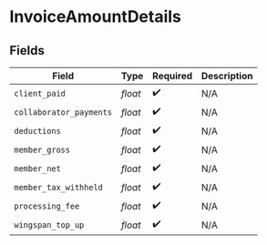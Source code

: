 # InvoiceAmountDetails


## Fields

| Field                   | Type                    | Required                | Description             |
| ----------------------- | ----------------------- | ----------------------- | ----------------------- |
| `client_paid`           | *float*                 | :heavy_check_mark:      | N/A                     |
| `collaborator_payments` | *float*                 | :heavy_check_mark:      | N/A                     |
| `deductions`            | *float*                 | :heavy_check_mark:      | N/A                     |
| `member_gross`          | *float*                 | :heavy_check_mark:      | N/A                     |
| `member_net`            | *float*                 | :heavy_check_mark:      | N/A                     |
| `member_tax_withheld`   | *float*                 | :heavy_check_mark:      | N/A                     |
| `processing_fee`        | *float*                 | :heavy_check_mark:      | N/A                     |
| `wingspan_top_up`       | *float*                 | :heavy_check_mark:      | N/A                     |